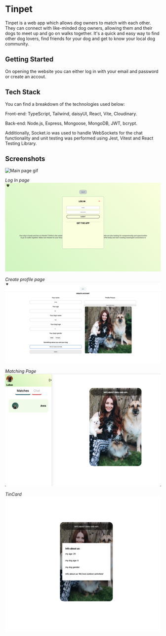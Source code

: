 # Tinpet

Tinpet is a web app which allows dog owners to match with each other. They can connect with like-minded dog owners, allowing them and their dogs to meet up and go on walks together. It's a quick and easy way to find other dog lovers, find friends for your dog and get to know your local dog community.

## Getting Started

On opening the website you can either log in with your email and password or create an accout.

## Tech Stack

You can find a breakdown of the technologies used below:

Front-end: TypeScript, Tailwind, daisyUI, React, Vite, Cloudinary.

Back-end: Node.js, Express, Mongoose, MongoDB, JWT, bcrypt.

Additionally, Socket.io was used to handle WebSockets for the chat functionality and unit testing was performed using Jest, Vitest and React Testing Library.
## Screenshots

![Main page gif](./screenshots/tinPet.gif)

*Log In page*
![Login page screenshot](./screenshots/logIn.png)

*Create profile page*
![Create profile screenshot](./screenshots/createProfile.png)

*Matching Page*
![Matching Page screenshot](./screenshots/matchingPage.png)

*TinCard*
![TinCard screenshot](./screenshots/tinCard.png)